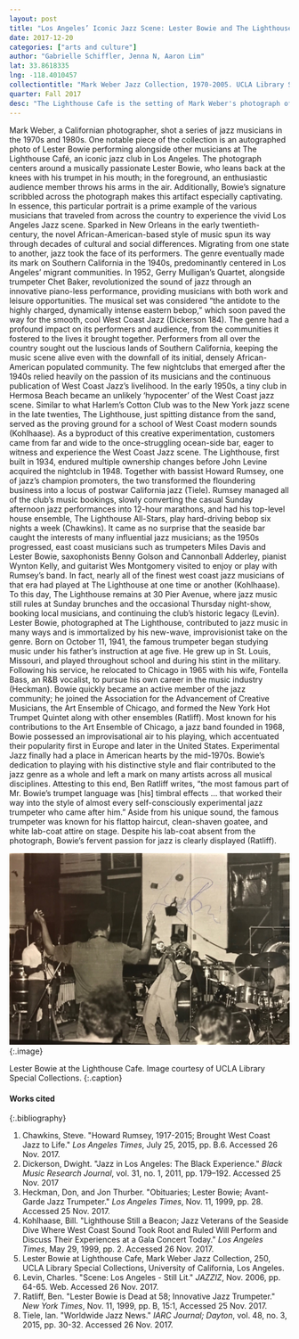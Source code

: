 ```yaml
---
layout: post
title: "Los Angeles’ Iconic Jazz Scene: Lester Bowie and The Lighthouse Café"
date: 2017-12-20
categories: ["arts and culture"]
author: "Gabrielle Schiffler, Jenna N, Aaron Lim"
lat: 33.8618335
lng: -118.4010457
collectiontitle: "Mark Weber Jazz Collection, 1970-2005. UCLA Library Special Collections"
quarter: Fall 2017
desc: "The Lighthouse Cafe is the setting of Mark Weber's photograph of Lester Bowie."
---
```

Mark Weber, a Californian photographer, shot a series of jazz musicians in the 1970s and 1980s. One notable piece of the collection is an autographed photo of Lester Bowie performing alongside other musicians at The Lighthouse Café, an iconic jazz club in Los Angeles. The photograph centers around a musically passionate Lester Bowie, who leans back at the knees with his trumpet in his mouth; in the foreground, an enthusiastic audience member throws his arms in the air. Additionally, Bowie’s signature scribbled across the photograph makes this artifact especially captivating. In essence, this particular portrait is a prime example of the various musicians that traveled from across the country to experience the vivid Los Angeles Jazz scene.
Sparked in New Orleans in the early twentieth-century, the novel African-American-based style of music spun its way through decades of cultural and social differences. Migrating from one state to another, jazz took the face of its performers. The genre eventually made its mark on Southern California in the 1940s, predominantly centered in Los Angeles’ migrant communities. In 1952, Gerry Mulligan’s Quartet, alongside trumpeter Chet Baker, revolutionized the sound of jazz through an innovative piano-less performance, providing musicians with both work and leisure opportunities. The musical set was considered “the antidote to the highly charged, dynamically intense eastern bebop,” which soon paved the way for the smooth, cool West Coast Jazz (Dickerson 184). The genre had a profound impact on its performers and audience, from the communities it fostered to the lives it brought together. Performers from all over the country sought out the luscious lands of Southern California, keeping the music scene alive even with the downfall of its initial, densely African-American populated community. The few nightclubs that emerged after the 1940s relied heavily on the passion of its musicians and the continuous publication of West Coast Jazz’s livelihood.
In the early 1950s, a tiny club in Hermosa Beach became an unlikely ‘hypocenter’ of the West Coast jazz scene. Similar to what Harlem’s Cotton Club was to the New York jazz scene in the late twenties, The Lighthouse, just spitting distance from the sand, served as the proving ground for a school of West Coast modern sounds (Kohlhaase). As a byproduct of this creative experimentation, customers came from far and wide to the once-struggling ocean-side bar, eager to witness and experience the West Coast Jazz scene. The Lighthouse, first built in 1934, endured multiple ownership changes before John Levine acquired the nightclub in 1948. Together with bassist Howard Rumsey, one of jazz’s champion promoters, the two transformed the floundering business into a locus of postwar California jazz (Tiele).
Rumsey managed all of the club’s music bookings, slowly converting the casual Sunday afternoon jazz performances into 12-hour marathons, and had his top-level house ensemble, The Lighthouse All-Stars, play hard-driving bebop six nights a week (Chawkins). It came as no surprise that the seaside bar caught the interests of many influential jazz musicians; as the 1950s progressed, east coast musicians such as trumpeters Miles Davis and Lester Bowie, saxophonists Benny Golson and Cannonball Adderley, pianist Wynton Kelly, and guitarist Wes Montgomery visited to enjoy or play with Rumsey’s band. In fact, nearly all of the finest west coast jazz musicians of that era had played at The Lighthouse at one time or another (Kohlhaase). To this day, The Lighthouse remains at 30 Pier Avenue, where jazz music still rules at Sunday brunches and the occasional Thursday night-show, booking local musicians, and continuing the club’s historic legacy (Levin).
Lester Bowie, photographed at The Lighthouse, contributed to jazz music in many ways and is immortalized by his new-wave, improvisionist take on the genre. Born on October 11, 1941, the famous trumpeter began studying music under his father’s instruction at age five. He grew up in St. Louis, Missouri, and played throughout school and during his stint in the military. Following his service, he relocated to Chicago in 1965 with his wife, Fontella Bass, an R&B vocalist, to pursue his own career in the music industry (Heckman). Bowie quickly became an active member of the jazz community; he joined the Association for the Advancement of Creative Musicians, the Art Ensemble of Chicago, and formed the New York Hot Trumpet Quintet along with other ensembles (Ratliff). Most known for his contributions to the Art Ensemble of Chicago, a jazz band founded in 1968, Bowie possessed an improvisational air to his playing, which accentuated their popularity first in Europe and later in the United States. Experimental Jazz finally had a place in American hearts by the mid-1970s. Bowie’s dedication to playing with his distinctive style and flair contributed to the jazz genre as a whole and left a mark on many artists across all musical disciplines. Attesting to this end, Ben Ratliff writes, “the most famous part of Mr. Bowie’s trumpet language was [his] timbral effects …  that worked their way into the style of almost every self-consciously experimental jazz trumpeter who came after him.” Aside from his unique sound, the famous trumpeter was known for his flattop haircut, clean-shaven goatee, and white lab-coat attire on stage. Despite his lab-coat absent from the photograph, Bowie’s fervent passion for jazz is clearly displayed (Ratliff).



![Black and white image. Enthused audience member in the foreground with jazz ensamble in the background. Lester Bowie stands in focus in the middle ground, leaning back playing his trumpet. Signature in the top middle-right.](images/bowie.jpg)
   {:.image}

Lester Bowie at the Lighthouse Cafe. Image courtesy of UCLA Library Special Collections.
   {:.caption}



#### Works cited

{:.bibliography}
1.  Chawkins, Steve. "Howard Rumsey, 1917-2015; Brought West Coast Jazz to Life." _Los Angeles Times_, July 25, 2015, pp. B.6. Accessed 26 Nov. 2017.
2.  Dickerson, Dwight. "Jazz in Los Angeles: The Black Experience." _Black Music Research Journal_, vol. 31, no. 1, 2011, pp. 179–192. Accessed 25 Nov. 2017
3. Heckman, Don, and Jon Thurber. "Obituaries; Lester Bowie; Avant-Garde Jazz Trumpeter." _Los Angeles Times_, Nov. 11, 1999, pp. 28. Accessed 25 Nov. 2017.
4. Kohlhaase, Bill. "Lighthouse Still a Beacon; Jazz Veterans of the Seaside Dive Where West Coast Sound Took Root and Ruled Will Perform and Discuss Their Experiences at a Gala Concert Today." _Los Angeles Times_, May 29, 1999, pp. 2. Accessed 26 Nov. 2017.
5. Lester Bowie at Lighthouse Cafe, Mark Weber Jazz Collection, 250, UCLA Library Special Collections, University of California, Los
Angeles.
6. Levin, Charles. "Scene: Los Angeles - Still Lit." _JAZZIZ_, Nov. 2006, pp. 64-65. Web. Accessed 26 Nov. 2017.
7. Ratliff, Ben. "Lester Bowie is Dead at 58; Innovative Jazz Trumpeter." _New York Times_, Nov. 11, 1999, pp. B, 15:1, Accessed 25 Nov. 2017.
8. Tiele, Ian. "Worldwide Jazz News." _IARC Journal; Dayton_, vol. 48, no. 3, 2015, pp. 30-32. Accessed 26 Nov. 2017.
